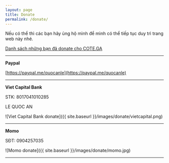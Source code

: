 ```yaml
---
layout: page
title: Donate
permalink: /donate/
---
```


Nếu có thể thì các bạn hãy ủng hộ mình để mình có thể tiếp tục duy trì trang web này nhé.

[Danh sách những bạn đã donate cho COTE.GA](https://cote.ga/donate/list)

-----------------------------------------------------------------

**Paypal**

[https://paypal.me/quocanle](https://paypal.me/quocanle)

-----------------------------------------------------------------

**Viet Capital Bank**

STK: 8017041010285

LE QUOC AN

![Viet Capital Bank donate]({{ site.baseurl }}/images/donate/vietcapital.png)

-----------------------------------------------------------------

**Momo**

SĐT: 0904257035

![Momo donate]({{ site.baseurl }}/images/donate/momo.jpg)

-----------------------------------------------------------------
